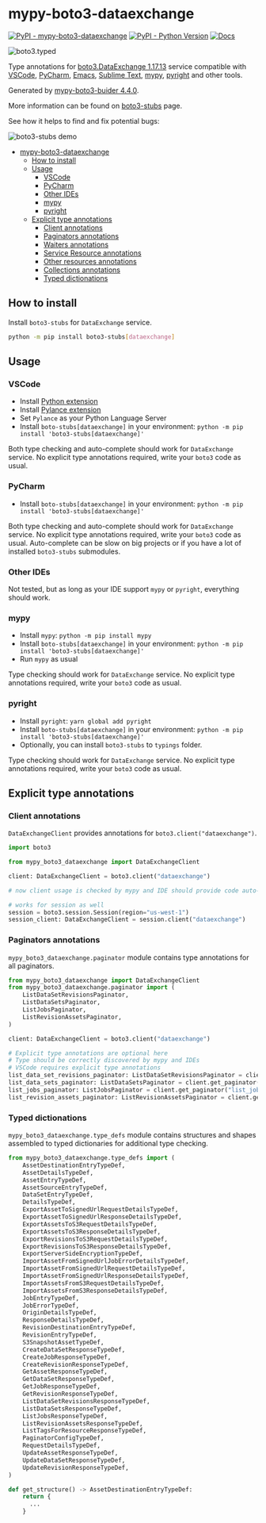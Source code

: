 # mypy-boto3-dataexchange

[![PyPI - mypy-boto3-dataexchange](https://img.shields.io/pypi/v/mypy-boto3-dataexchange.svg?color=blue)](https://pypi.org/project/mypy-boto3-dataexchange)
[![PyPI - Python Version](https://img.shields.io/pypi/pyversions/mypy-boto3-dataexchange.svg?color=blue)](https://pypi.org/project/mypy-boto3-dataexchange)
[![Docs](https://img.shields.io/readthedocs/mypy-boto3-builder.svg?color=blue)](https://mypy-boto3-builder.readthedocs.io/)

![boto3.typed](https://github.com/vemel/mypy_boto3_builder/raw/master/logo.png)

Type annotations for
[boto3.DataExchange 1.17.13](https://boto3.amazonaws.com/v1/documentation/api/1.17.13/reference/services/dataexchange.html#DataExchange) service
compatible with
[VSCode](https://code.visualstudio.com/),
[PyCharm](https://www.jetbrains.com/pycharm/),
[Emacs](https://www.gnu.org/software/emacs/),
[Sublime Text](https://www.sublimetext.com/),
[mypy](https://github.com/python/mypy),
[pyright](https://github.com/microsoft/pyright)
and other tools.

Generated by [mypy-boto3-buider 4.4.0](https://github.com/vemel/mypy_boto3_builder).

More information can be found on [boto3-stubs](https://pypi.org/project/boto3-stubs/) page.

See how it helps to find and fix potential bugs:

![boto3-stubs demo](https://github.com/vemel/mypy_boto3_builder/raw/master/demo.gif)

- [mypy-boto3-dataexchange](#mypy-boto3-dataexchange)
  - [How to install](#how-to-install)
  - [Usage](#usage)
    - [VSCode](#vscode)
    - [PyCharm](#pycharm)
    - [Other IDEs](#other-ides)
    - [mypy](#mypy)
    - [pyright](#pyright)
  - [Explicit type annotations](#explicit-type-annotations)
    - [Client annotations](#client-annotations)
    - [Paginators annotations](#paginators-annotations)
    - [Waiters annotations](#waiters-annotations)
    - [Service Resource annotations](#service-resource-annotations)
    - [Other resources annotations](#other-resources-annotations)
    - [Collections annotations](#collections-annotations)
    - [Typed dictionations](#typed-dictionations)

## How to install

Install `boto3-stubs` for `DataExchange` service.

```bash
python -m pip install boto3-stubs[dataexchange]
```

## Usage

### VSCode

- Install [Python extension](https://marketplace.visualstudio.com/items?itemName=ms-python.python)
- Install [Pylance extension](https://marketplace.visualstudio.com/items?itemName=ms-python.vscode-pylance)
- Set `Pylance` as your Python Language Server
- Install `boto-stubs[dataexchange]` in your environment: `python -m pip install 'boto3-stubs[dataexchange]'`

Both type checking and auto-complete should work for `DataExchange` service.
No explicit type annotations required, write your `boto3` code as usual.

### PyCharm

- Install `boto-stubs[dataexchange]` in your environment: `python -m pip install 'boto3-stubs[dataexchange]'`

Both type checking and auto-complete should work for `DataExchange` service.
No explicit type annotations required, write your `boto3` code as usual.
Auto-complete can be slow on big projects or if you have a lot of installed `boto3-stubs` submodules.

### Other IDEs

Not tested, but as long as your IDE support `mypy` or `pyright`, everything should work.

### mypy

- Install `mypy`: `python -m pip install mypy`
- Install `boto-stubs[dataexchange]` in your environment: `python -m pip install 'boto3-stubs[dataexchange]'`
- Run `mypy` as usual

Type checking should work for `DataExchange` service.
No explicit type annotations required, write your `boto3` code as usual.

### pyright

- Install `pyright`: `yarn global add pyright`
- Install `boto-stubs[dataexchange]` in your environment: `python -m pip install 'boto3-stubs[dataexchange]'`
- Optionally, you can install `boto3-stubs` to `typings` folder.

Type checking should work for `DataExchange` service.
No explicit type annotations required, write your `boto3` code as usual.

## Explicit type annotations

### Client annotations

`DataExchangeClient` provides annotations for `boto3.client("dataexchange")`.

```python
import boto3

from mypy_boto3_dataexchange import DataExchangeClient

client: DataExchangeClient = boto3.client("dataexchange")

# now client usage is checked by mypy and IDE should provide code auto-complete

# works for session as well
session = boto3.session.Session(region="us-west-1")
session_client: DataExchangeClient = session.client("dataexchange")
```

### Paginators annotations

`mypy_boto3_dataexchange.paginator` module contains type annotations for all paginators.

```python
from mypy_boto3_dataexchange import DataExchangeClient
from mypy_boto3_dataexchange.paginator import (
    ListDataSetRevisionsPaginator,
    ListDataSetsPaginator,
    ListJobsPaginator,
    ListRevisionAssetsPaginator,
)

client: DataExchangeClient = boto3.client("dataexchange")

# Explicit type annotations are optional here
# Type should be correctly discovered by mypy and IDEs
# VSCode requires explicit type annotations
list_data_set_revisions_paginator: ListDataSetRevisionsPaginator = client.get_paginator("list_data_set_revisions")
list_data_sets_paginator: ListDataSetsPaginator = client.get_paginator("list_data_sets")
list_jobs_paginator: ListJobsPaginator = client.get_paginator("list_jobs")
list_revision_assets_paginator: ListRevisionAssetsPaginator = client.get_paginator("list_revision_assets")
```







### Typed dictionations

`mypy_boto3_dataexchange.type_defs` module contains structures and shapes assembled
to typed dictionaries for additional type checking.

```python
from mypy_boto3_dataexchange.type_defs import (
    AssetDestinationEntryTypeDef,
    AssetDetailsTypeDef,
    AssetEntryTypeDef,
    AssetSourceEntryTypeDef,
    DataSetEntryTypeDef,
    DetailsTypeDef,
    ExportAssetToSignedUrlRequestDetailsTypeDef,
    ExportAssetToSignedUrlResponseDetailsTypeDef,
    ExportAssetsToS3RequestDetailsTypeDef,
    ExportAssetsToS3ResponseDetailsTypeDef,
    ExportRevisionsToS3RequestDetailsTypeDef,
    ExportRevisionsToS3ResponseDetailsTypeDef,
    ExportServerSideEncryptionTypeDef,
    ImportAssetFromSignedUrlJobErrorDetailsTypeDef,
    ImportAssetFromSignedUrlRequestDetailsTypeDef,
    ImportAssetFromSignedUrlResponseDetailsTypeDef,
    ImportAssetsFromS3RequestDetailsTypeDef,
    ImportAssetsFromS3ResponseDetailsTypeDef,
    JobEntryTypeDef,
    JobErrorTypeDef,
    OriginDetailsTypeDef,
    ResponseDetailsTypeDef,
    RevisionDestinationEntryTypeDef,
    RevisionEntryTypeDef,
    S3SnapshotAssetTypeDef,
    CreateDataSetResponseTypeDef,
    CreateJobResponseTypeDef,
    CreateRevisionResponseTypeDef,
    GetAssetResponseTypeDef,
    GetDataSetResponseTypeDef,
    GetJobResponseTypeDef,
    GetRevisionResponseTypeDef,
    ListDataSetRevisionsResponseTypeDef,
    ListDataSetsResponseTypeDef,
    ListJobsResponseTypeDef,
    ListRevisionAssetsResponseTypeDef,
    ListTagsForResourceResponseTypeDef,
    PaginatorConfigTypeDef,
    RequestDetailsTypeDef,
    UpdateAssetResponseTypeDef,
    UpdateDataSetResponseTypeDef,
    UpdateRevisionResponseTypeDef,
)

def get_structure() -> AssetDestinationEntryTypeDef:
    return {
      ...
    }
```
